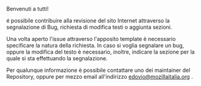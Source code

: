 Benvenuti a tutti!

é possibile contribuire alla revisione del sito Internet attraverso la segnalazione di Bug, 
richiesta di modifica testi o aggiunta sezioni.

Una volta aperto l'issue attraverso l'apposito template è necessario specificare la natura della richiesta.
In caso si voglia segnalare un bug, oppure la modifica del testo è necessario, inoltre, indicare la sezione 
per la quale si sta effettuando la segnalazione.

Per qualunque informazione è possibile contattare uno dei maintainer del Repository, oppure per mezzo email all'indirizzo edovio@mozillaitalia.org .


